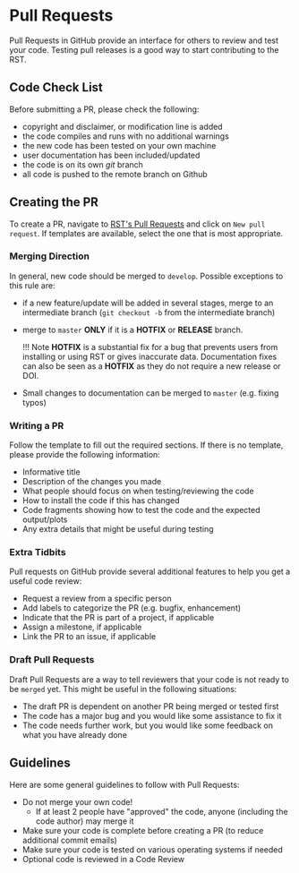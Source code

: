 <!--Copyright (C) 2021 SuperDARN Canada, University of Saskatchewan 
Author(s): Marina Schmidt 
Modifications:

Disclaimer:
-->

# Pull Requests 

Pull Requests in GitHub provide an interface for others to review and test your code. Testing pull releases is a good way to start contributing to the RST.


## Code Check List

Before submitting a PR, please check the following:

- copyright and disclaimer, or modification line is added
- the code compiles and runs with no additional warnings
- the new code has been tested on your own machine
- user documentation has been included/updated
- the code is on its own *git* branch
- all code is pushed to the remote branch on Github

## Creating the PR 

To create a PR, navigate to [RST's Pull Requests](https://github.com/SuperDARN/rst/pulls)
and click on `New pull request`. If templates are available, select the one that is most appropriate.

### Merging Direction 

In general, new code should be merged to `develop`. Possible exceptions to this rule are:

- if a new feature/update will be added in several stages, merge to an intermediate branch (`git checkout -b` from the intermediate branch)
- merge to `master` **ONLY** if it is a **HOTFIX** or **RELEASE** branch. 

    !!! Note
        **HOTFIX** is a substantial fix for a bug that prevents users from installing or using RST or gives inaccurate data. Documentation fixes can 
        also be seen as a **HOTFIX** as they do not require a new release or DOI.

- Small changes to documentation can be merged to `master` (e.g. fixing typos)

### Writing a PR

Follow the template to fill out the required sections. If there is no template, please provide the following information: 

- Informative title 
- Description of the changes you made 
- What people should focus on when testing/reviewing the code
- How to install the code if this has changed
- Code fragments showing how to test the code and the expected output/plots
- Any extra details that might be useful during testing

### Extra Tidbits

Pull requests on GitHub provide several additional features to help you get a useful code review:

- Request a review from a specific person
- Add labels to categorize the PR (e.g. bugfix, enhancement)
- Indicate that the PR is part of a project, if applicable
- Assign a milestone, if applicable
- Link the PR to an issue, if applicable

### Draft Pull Requests

Draft Pull Requests are a way to tell reviewers that your code is not ready to be `merged` yet. This might be useful in the following situations:

- The draft PR is dependent on another PR being merged or tested first
- The code has a major bug and you would like some assistance to fix it
- The code needs further work, but you would like some feedback on what you have already done

## Guidelines

Here are some general guidelines to follow with Pull Requests: 

- Do not merge your own code!
  - If at least 2 people have "approved" the code, anyone (including the code author) may merge it
- Make sure your code is complete before creating a PR (to reduce additional commit emails)
- Make sure your code is tested on various operating systems if needed
- Optional code is reviewed in a Code Review
